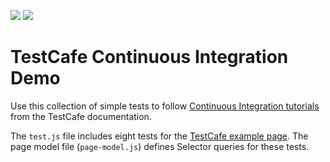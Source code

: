 <!-- default badges list -->
[![](https://img.shields.io/badge/Open_in_DevExpress_Support_Center-FF7200?style=flat-square&logo=DevExpress&logoColor=white)](https://supportcenter.devexpress.com/ticket/details/T830645)
[![](https://img.shields.io/badge/📖_How_to_use_DevExpress_Examples-e9f6fc?style=flat-square)](https://docs.devexpress.com/GeneralInformation/403183)
<!-- default badges end -->
# TestCafe Continuous Integration Demo

Use this collection of simple tests to follow [Continuous Integration tutorials](https://testcafe.io/documentation/402809/guides/continuous-integration) from the TestCafe documentation.

The `test.js` file includes eight tests for the [TestCafe example page](https://devexpress.github.io/testcafe/example). The page model file (`page-model.js`) defines Selector queries for these tests.

